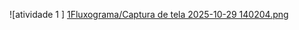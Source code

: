 ![atividade 1 ] [1Fluxograma/Captura de tela 2025-10-29 140204.png](https://github.com/diomids2/ATIVIDADE-PR-TICA-JAVASCRIPT-03-e-JAVASCRIPT-04/blob/master/1Fluxograma/Captura%20de%20tela%202025-10-29%20140204.png)
